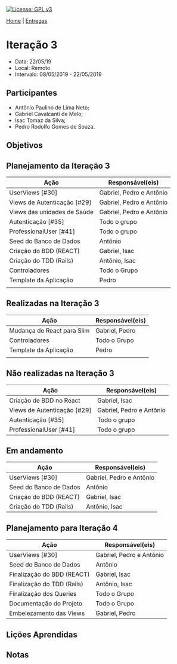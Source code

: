 [![License: GPL v3](https://img.shields.io/badge/License-GPLv3-blue.svg)](https://www.gnu.org/licenses/gpl-3.0)



[Home](https://github.com/aplneto/medmapper) | 
[Entregas](/docs/iterations.md)

# Iteração 3
* Data: 22/05/19
* Local: Remoto
* Intervalo: 08/05/2019 - 22/05/2019
## Participantes
  * Antônio Paulino de Lima Neto;
  * Gabriel Cavalcanti de Melo;
  * Isac Tomaz da Silva;
  * Pedro Rodolfo Gomes de Souza.
## Objetivos

## Planejamento da Iteração 3
| Ação | Responsável(eis) |
|----------|----------|
| UserViews [#30]| Gabriel, Pedro e Antônio |
| Views de Autenticação [#29] | Gabriel, Pedro e Antônio |
| Views das unidades de Saúde | Gabriel, Pedro e Antônio |
| Autenticação [#35]| Todo o grupo |
|ProfessionalUser [#41]| Todo o grupo |
| Seed do Banco de Dados | Antônio |
| Criação do BDD (REACT) | Gabriel, Isac|
| Criação do TDD (Rails) | Antônio, Isac |
| Controladores | Todo o Grupo |
| Template da Aplicação | Pedro |
|||

## Realizadas na Iteração 3
| Ação | Responsável(eis) |
|----------|----------|
| Mudança de React para Slim | Gabriel, Pedro |
| Controladores | Todo o Grupo |
| Template da Aplicação | Pedro |
|||

## Não realizadas na Iteração 3
| Ação | Responsável(eis) |
|------|------------------|
| Criação de BDD no React | Gabriel, Isac |
| Views de Autenticação [#29] | Gabriel, Pedro e Antônio |
| Autenticação [#35]| Todo o grupo |
|ProfessionalUser [#41]| Todo o grupo |

## Em andamento 
| Ação | Responsável(eis) |
|----------|----------|
| UserViews [#30]| Gabriel, Pedro e Antônio |
| Seed do Banco de Dados | Antônio |
| Criação do BDD (REACT) | Gabriel, Isac|
| Criação do TDD (Rails) | Antônio, Isac |

## Planejamento para Iteração 4
| Ação | Responsável(eis) |
|----------|----------|
| UserViews [#30]| Gabriel, Pedro e Antônio |
| Seed do Banco de Dados | Antônio |
| Finalização do BDD (REACT) | Gabriel, Isac|
| Finalização do TDD (Rails) | Antônio, Isac |
| Finalização dos Queries| Todo o Grupo |
| Documentação do Projeto | Todo o Grupo |
| Embelezamento das Views | Gabriel, Pedro |

## Lições Aprendidas



## Notas

